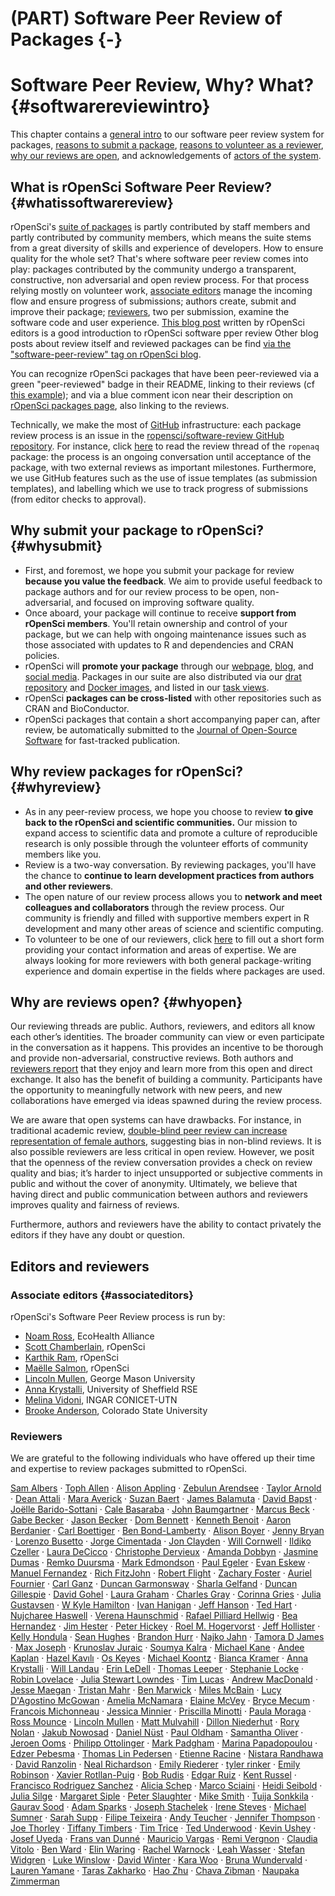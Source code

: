 #  (PART) Software Peer Review of Packages {-}

# Software Peer Review, Why? What? {#softwarereviewintro}

<div class="summaryblock">
<p>This chapter contains a <a href="#whatissoftwarereview">general intro</a> to our software peer review system for packages, <a href="#whysubmit">reasons to submit a package</a>, <a href="#whyreview">reasons to volunteer as a reviewer</a>, <a href="#whyopen">why our reviews are open</a>, and acknowledgements of <a href="#editors-and-reviewers">actors of the system</a>.</p>
</div>

## What is rOpenSci Software Peer Review? {#whatissoftwarereview}

rOpenSci's [suite of packages](https://ropensci.org/packages/) is partly contributed by staff members and partly contributed by community members, which means the suite stems from a great diversity of skills and experience of developers. How to ensure quality for the whole set? That's where software peer review comes into play: packages contributed by the community undergo a transparent, constructive, non adversarial and open review process. For that process relying mostly on volunteer work, [associate editors](#associateditors) manage the incoming flow and ensure progress of submissions; authors create, submit and improve their package; [reviewers](#reviewers), two per submission, examine the software code and user experience. [This blog post](https://www.numfocus.org/blog/how-ropensci-uses-code-review-to-promote-reproducible-science/) written by rOpenSci editors is a good introduction to rOpenSci software pper review  Other blog posts about review itself and reviewed packages can be find [via the "software-peer-review" tag on rOpenSci blog](https://ropensci.org/tags/software-peer-review/).

You can recognize rOpenSci packages that have been peer-reviewed via a green "peer-reviewed" badge in their README, linking to their reviews (cf [this example](https://github.com/ropensci/restez#locally-query-genbank-)); and via a blue comment icon near their description on [rOpenSci packages page](https://ropensci.org/packages/), also linking to the reviews.

Technically, we make the most of [GitHub](https://github.com/) infrastructure: each package review process is an issue in the [ropensci/software-review GitHub repository](https://github.com/ropensci/software-review/). For instance, click [here](https://github.com/ropensci/software-review/issues/24) to read the review thread of the `ropenaq` package: the process is an ongoing conversation until acceptance of the package, with two external reviews as important milestones. Furthermore, we use GitHub features such as the use of issue templates (as submission templates), and labelling which we use to track progress of submissions (from editor checks to approval).

## Why submit your package to rOpenSci? {#whysubmit}

-   First, and foremost, we hope you submit your package for review **because you value the feedback**.  We aim to provide useful feedback to package authors and for our review process to be open, non-adversarial, and focused on improving software quality.
-   Once aboard, your package will continue to receive **support from rOpenSci members**.  You'll retain ownership and control of your package, but we can help with ongoing maintenance issues such as those associated with updates to R and dependencies and CRAN policies.
-   rOpenSci will **promote your package** through our [webpage](https://ropensci.org/packages/), [blog](https://ropensci.org/blog/), and [social media](https://twitter.com/ropensci).  Packages in our suite are also distributed via our [drat repository](http://packages.ropensci.org/) and [Docker images](https://hub.docker.com/r/rocker/ropensci/), and listed in our [task views](https://github.com/search?utf8=%E2%9C%93&q=user%3Aropensci+%22task+view%22&type=Repositories&ref=searchresults).
-   rOpenSci **packages can be cross-listed** with other repositories such as CRAN and BioConductor.
-   rOpenSci packages that contain a short accompanying paper can, after review, be automatically submitted to the [Journal of Open-Source Software](http://joss.theoj.org/) for fast-tracked publication.

## Why review packages for rOpenSci? {#whyreview}

-   As in any peer-review process, we hope you choose to review **to give back to the rOpenSci and scientific communities.**  Our mission to expand access to scientific data and promote a culture of reproducible research is only possible through the volunteer efforts of community members like you.
-   Review is a two-way conversation. By reviewing packages, you'll have the chance to **continue to learn development practices from authors and other reviewers**.
-   The open nature of our review process allows you to **network and meet colleagues and collaborators** through the review process. Our community is friendly and filled with supportive members expert in R development and many other areas of science and scientific computing.
-   To volunteer to be one of our reviewers, click [here](https://ropensci.org/onboarding/) to fill out a short form providing your contact information and areas of expertise. We are always looking for more reviewers with both general package-writing experience and domain expertise in the fields where packages are used.


## Why are reviews open? {#whyopen}

Our reviewing threads are public. Authors, reviewers, and editors all know each other’s identities. The broader community can view or even participate in the conversation as it happens. This provides an incentive to be thorough and provide non-adversarial, constructive reviews. Both authors and [reviewers report](https://ropensci.org/tags/reviewer/) that they enjoy and learn more from this open and direct exchange. It also has the benefit of building a community. Participants have the opportunity to meaningfully network with new peers, and new collaborations have emerged via ideas spawned during the review process.

We are aware that open systems can have drawbacks. For instance, in traditional academic review, [double-blind peer review can increase representation of female authors](https://www.sciencedirect.com/science/article/pii/S0169534707002704), suggesting bias in non-blind reviews. It is also possible reviewers are less critical in open review. However, we posit that the openness of the review conversation provides a check on review quality and bias; it’s harder to inject unsupported or subjective comments in public and without the cover of anonymity. Ultimately, we believe that having direct and public communication between authors and reviewers improves quality and fairness of reviews.

Furthermore, authors and reviewers have the ability to contact privately the editors if they have any doubt or question.


## Editors and reviewers

### Associate editors {#associateditors}

rOpenSci's Software Peer Review process is run by:

* [Noam Ross](https://github.com/noamross), EcoHealth Alliance
* [Scott Chamberlain](https://github.com/sckott), rOpenSci
* [Karthik Ram](https://github.com/karthik), rOpenSci
* [Maëlle Salmon](https://github.com/maelle), rOpenSci
* [Lincoln Mullen](https://github.com/lmullen), George Mason University
* [Anna Krystalli](https://github.com/annakrystalli), University of Sheffield RSE
* [Melina Vidoni](https://github.com/melvidoni), INGAR CONICET-UTN
* [Brooke Anderson](https://github.com/geanders), Colorado State University


### Reviewers

We are grateful to the following individuals who have offered up their time and expertise to review packages submitted to rOpenSci.

[Sam Albers](https://github.com/boshek) · [Toph Allen](https://github.com/toph-allen) · [Alison Appling](https://github.com/aappling-usgs) · [Zebulun Arendsee](https://github.com/arendsee) · [Taylor Arnold](https://github.com/statsmaths) · [Dean Attali](https://github.com/daattali) · [Mara Averick](https://github.com/batpigandme) · [Suzan Baert](https://github.com/suzanbaert) · [James Balamuta](https://github.com/coatless) · [David Bapst](https://github.com/dwbapst) · [Joëlle Barido-Sottani](https://github.com/bjoelle) · [Cale Basaraba](https://github.com/calebasaraba) · [John Baumgartner](https://github.com/johnbaums) · [Marcus Beck](https://github.com/fawda123) · [Gabe Becker](https://github.com/gmbecker) · [Jason Becker](https://github.com/jsonbecker) · [Dom Bennett](https://github.com/DomBennett) · [Kenneth Benoit](https://github.com/kbenoit) · [ Aaron Berdanier](https://github.com/berdaniera) · [Carl Boettiger](https://github.com/cboettig) · [Ben Bond-Lamberty](https://github.com/bpbond) · [Alison Boyer](https://github.com/alisonboyer) · [Jenny Bryan](https://github.com/jennybc) · [Lorenzo Busetto](https://github.com/lbusett) · [Jorge Cimentada](https://github.com/cimentadaj) · [Jon Clayden](https://github.com/jonclayden) · [Will Cornwell](https://github.com/wcornwell) · [Ildiko Czeller](https://github.com/czeildi) · [Laura DeCicco](https://github.com/ldecicco-usgs) · [Christophe Dervieux](https://github.com/cderv) · [Amanda Dobbyn](https://github.com/aedobbyn) · [Jasmine Dumas](https://github.com/jasdumas) · [Remko Duursma](https://github.com/RemkoDuursma) · [Mark Edmondson](https://github.com/MarkEdmondson1234) · [Paul Egeler](https://github.com/pegeler) · [Evan Eskew](https://github.com/eveskew) · [Manuel Fernandez](https://github.com/manuramon) · [Rich FitzJohn](https://github.com/richfitz) · [Robert Flight](https://github.com/rmflight) · [Zachary Foster](https://github.com/zachary-foster) · [Auriel Fournier](https://github.com/aurielfournier) · [Carl Ganz](https://github.com/carlganz) · [Duncan Garmonsway](https://github.com/nacnudus) · [Sharla Gelfand](https://github.com/sharlagelfand) · [Duncan Gillespie](https://github.com/dosgillespie) · [David Gohel](https://github.com/davidgohel) · [Laura Graham](https://github.com/laurajanegraham) · [Charles Gray](https://github.com/softloud) · [Corinna Gries](https://github.com/cgries) · [Julia Gustavsen](https://github.com/joolia) · [W Kyle Hamilton](https://github.com/kylehamilton) · [Ivan Hanigan](https://github.com/ivanhanigan) · [Jeff Hanson](https://github.com/jeffreyhanson) · [Ted Hart](https://github.com/emhart) · [Nujcharee Haswell](https://github.com/nujcharee) · [Verena Haunschmid](https://github.com/expectopatronum) · [Rafael Pilliard Hellwig](https://github.com/rtaph) · [Bea Hernandez](https://github.com/chucheria) · [Jim Hester](https://github.com/jimhester) · [Peter Hickey](https://github.com/PeteHaitch) · [Roel M. Hogervorst](https://github.com/rmhogervorst) · [Jeff Hollister](https://github.com/jhollist) · [Kelly Hondula](https://github.com/khondula ) · [Sean Hughes](https://github.com/seaaan) · [Brandon Hurr](https://github.com/bhive01) · [Najko Jahn](https://github.com/njahn82) · [Tamora D James](https://github.com/tdjames1) · [Max Joseph](https://github.com/mbjoseph) · [Krunoslav Juraic](https://github.com/kjuraic) · [Soumya Kalra](https://github.com/sokal1456) · [Michael Kane](https://github.com/kaneplusplus) · [Andee Kaplan](https://github.com/andeek) · [Hazel Kavılı](https://github.com/UniversalTourist) · [Os Keyes](https://github.com/Ironholds) · [Michael Koontz](https://github.com/mikoontz) · [Bianca Kramer](https://github.com/bmkramer) · [Anna Krystalli](https://github.com/annakrystalli) · [Will Landau](https://github.com/wlandau) · [Erin LeDell](https://github.com/ledell) · [Thomas Leeper](https://github.com/leeper) · [Stephanie Locke](https://github.com/stephlocke) · [Robin Lovelace](https://github.com/Robinlovelace) · [Julia Stewart Lowndes](https://github.com/jules32) · [Tim Lucas](https://github.com/timcdlucas) · [Andrew MacDonald](https://github.com/aammd) · [Jesse Maegan](https://github.com/kierisi) · [Tristan Mahr](https://github.com/tjmahr) · [Ben Marwick](https://github.com/benmarwick) · [Miles McBain](https://github.com/milesmcbain) · [Lucy D'Agostino McGowan](https://github.com/LucyMcGowan) · [Amelia McNamara](https://github.com/ameliamn) · [Elaine McVey](https://github.com/eamcvey) · [Bryce Mecum](https://github.com/amoeba) · [Francois Michonneau](https://github.com/fmichonneau) · [Jessica Minnier](https://github.com/jminnier) · [Priscilla Minotti](https://github.com/pmnatural) · [Paula Moraga](https://github.com/Paula-Moraga) · [Ross Mounce](https://github.com/rossmounce) · [Lincoln Mullen](https://github.com/lmullen) · [Matt Mulvahill](https://github.com/mmulvahill) · [Dillon Niederhut](https://github.com/deniederhut) · [Rory Nolan](https://github.com/rorynolan) · [Jakub Nowosad](https://github.com/Nowosad) · [Daniel Nüst](https://github.com/nuest) · [Paul Oldham](https://github.com/poldham) · [Samantha Oliver](https://github.com/limnoliver) · [Jeroen Ooms](https://github.com/jeroen) · [Philipp Ottolinger](https://github.com/ottlngr) · [Mark Padgham](https://github.com/mpadge) · [Marina Papadopoulou](https://github.com/marinapapa) · [Edzer Pebesma](https://github.com/edzer) · [Thomas Lin Pedersen](https://github.com/thomasp85) · [Etienne Racine](https://github.com/etiennebr) · [Nistara Randhawa](https://github.com/nistara) · [David Ranzolin](https://github.com/daranzolin) · [Neal Richardson](https://github.com/nealrichardson) · [Emily Riederer](https://github.com/emilyriederer) · [tyler rinker](https://github.com/trinker) · [Emily Robinson](https://github.com/robinsones) · [Xavier Rotllan-Puig](https://github.com/xavi-rp) · [Bob Rudis](https://github.com/hrbrmstr) · [Edgar Ruiz](https://github.com/edgararuiz) · [Kent Russel](https://github.com/timelyportfolio) · [Francisco Rodriguez Sanchez](https://github.com/Pakillo) · [Alicia Schep](https://github.com/AliciaSchep) · [Marco Sciaini](https://github.com/marcosci) · [Heidi Seibold](https://github.com/HeidiSeibold) · [Julia Silge](https://github.com/juliasilge) · [Margaret Siple](https://github.com/mcsiple) · [Peter Slaughter](https://github.com/gothub) · [Mike Smith](https://github.com/grimbough) · [Tuija Sonkkila](https://github.com/tts) · [Gaurav Sood](https://github.com/soodoku) · [Adam Sparks](https://github.com/adamhsparks) · [Joseph Stachelek](https://github.com/jsta) · [Irene Steves](https://github.com/isteves) · [Michael Sumner](https://github.com/mdsumner) · [Sarah Supp](https://github.com/sarahsupp) · [Filipe Teixeira](https://github.com/FilipeamTeixeira) · [Andy Teucher](https://github.com/ateucher) · [Jennifer Thompson](https://github.com/jenniferthompson) · [Joe Thorley](https://github.com/joethorley) · [Tiffany Timbers](https://github.com/ttimbers) · [Tim Trice](https://github.com/timtrice) · [Ted Underwood](https://github.com/tedunderwood) · [Kevin Ushey](https://github.com/kevinushey) · [Josef Uyeda](https://github.com/uyedaj) · [Frans van Dunné](https://github.com/FvD) · [Mauricio Vargas](https://github.com/pachamaltese) · [Remi Vergnon](https://github.com/remsamp) · [Claudia Vitolo](https://github.com/cvitolo) · [Ben Ward](https://github.com/BenJWard) · [Elin Waring](https://github.com/elinw) · [Rachel Warnock](https://github.com/rachelwarnock) · [Leah Wasser](https://github.com/lwasser) · [Stefan Widgren](https://github.com/stewid) · [Luke Winslow](https://github.com/lawinslow) · [David Winter](https://github.com/dwinter) · [Kara Woo](https://github.com/karawoo) · [Bruna Wundervald](https://github.com/brunaw) · [Lauren Yamane](https://github.com/layamane) · [Taras Zakharko](https://github.com/tzakharko) · [Hao Zhu](https://github.com/haozhu233) · [Chava Zibman](https://github.com/czibman) · [Naupaka Zimmerman](https://github.com/naupaka)
